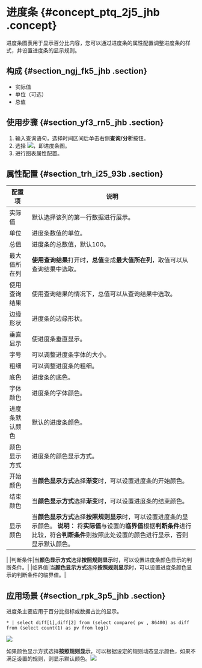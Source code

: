 # 进度条 {#concept_ptq_2j5_jhb .concept}

进度条图表用于显示百分比内容，您可以通过进度条的属性配置调整进度条的样式，并设置进度条的显示规则。

## 构成 {#section_ngj_fk5_jhb .section}

-   实际值
-   单位（可选）
-   总值

## 使用步骤 {#section_yf3_rn5_jhb .section}

1.  输入查询语句，选择时间区间后单击右侧**查询/分析**按钮。
2.  选择 ![](http://static-aliyun-doc.oss-cn-hangzhou.aliyuncs.com/assets/img/156555/155505844144262_zh-CN.png)，即进度条图。
3.  进行图表属性配置。

## 属性配置 {#section_trh_i25_93b .section}

|配置项|说明|
|---|--|
|实际值|默认选择该列的第一行数据进行展示。|
|单位|进度条数值的单位。|
|总值|进度条的总数值，默认100。|
|最大值所在列|**使用查询结果**打开时，**总值**变成**最大值所在列**，取值可以从查询结果中选取。|
|使用查询结果|使用查询结果的情况下，总值可以从查询结果中选取。|
|边缘形状|进度条的边缘形状。|
|垂直显示|使进度条垂直显示。|
|字号|可以调整进度条字体的大小。|
|粗细|可以调整进度条的粗细。|
|底色|进度条的底色。|
|字体颜色|进度条的字体颜色。|
|进度条默认颜色|默认的进度条颜色。|
|颜色显示方式|进度条的颜色显示方式。|
|开始颜色|当**颜色显示方式**选择**渐变**时，可以设置进度条的开始颜色。|
|结束颜色|当**颜色显示方式**选择**渐变**时，可以设置进度条的结束颜色。|
|显示颜色|当**颜色显示方式**选择**按照规则显示**时，可以设置进度条的显示颜色。 **说明：** 将**实际值**与设置的**临界值**根据**判断条件**进行比较，符合**判断条件**则按照此处设置的颜色进行显示，否则显示默认颜色。

 |
|判断条件|当**颜色显示方式**选择**按照规则显示**时，可以设置进度条颜色显示的判断条件。|
|临界值|当**颜色显示方式**选择**按照规则显示**时，可以设置进度条颜色显示的判断条件的临界值。|

## 应用场景 {#section_rpk_3p5_jhb .section}

进度条主要应用于百分比指标或数据占比的显示。

```
* | select diff[1],diff[2] from (select compare( pv , 86400) as diff from (select count(1) as pv from log))
```

 ![](http://static-aliyun-doc.oss-cn-hangzhou.aliyuncs.com/assets/img/156555/155505844244256_zh-CN.png)

如果颜色显示方式选择**按照规则显示**，可以根据设定的规则动态显示颜色，如果不满足设置的规则，则显示默认颜色。![](http://static-aliyun-doc.oss-cn-hangzhou.aliyuncs.com/assets/img/156555/155505844244259_zh-CN.png)

